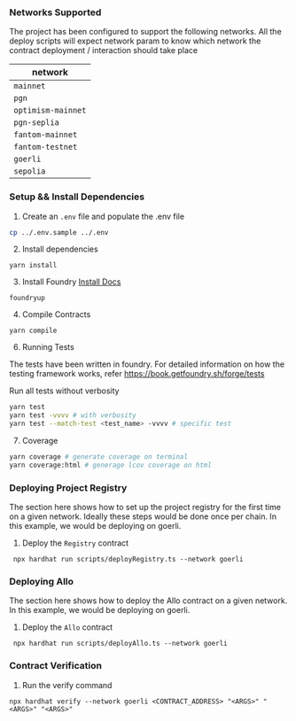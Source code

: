 ### Networks Supported

The project has been configured to support the following networks.
All the deploy scripts will expect network param to know which network the contract deployment / interaction should take place

| network            |
|--------------------|
| `mainnet`           |
| `pgn`          |
| `optimism-mainnet` |
| `pgn-seplia`   |
| `fantom-mainnet`   |
| `fantom-testnet`   |
| `goerli`          |
| `sepolia`          |

### Setup && Install Dependencies

1. Create an `.env` file and populate the .env file
```sh
cp ../.env.sample ../.env
```

2. Install dependencies
```shell
yarn install
```

3. Install Foundry [Install Docs](https://book.getfoundry.sh/getting-started/installation)
```shell
foundryup
```

4. Compile Contracts
```shell
yarn compile
```

6. Running Tests

The tests have been written in foundry.
For detailed information on how the testing framework works, refer https://book.getfoundry.sh/forge/tests

Run all tests without verbosity
```bash
yarn test
yarn test -vvvv # with verbosity
yarn test --match-test <test_name> -vvvv # specific test
```

7. Coverage

```bash
yarn coverage # generate coverage on terminal
yarn coverage:html # generage lcov coverage on html
```


### Deploying Project Registry

The section here shows how to set up the project registry for the first time on a given network. Ideally these steps would be done once per chain. In this example, we would be deploying on goerli.

1. Deploy the `Registry` contract
```shell
 npx hardhat run scripts/deployRegistry.ts --network goerli
```

### Deploying Allo

The section here shows how to deploy the Allo contract on a given network. In this example, we would be deploying on goerli.

1. Deploy the `Allo` contract
```shell
 npx hardhat run scripts/deployAllo.ts --network goerli
```

### Contract Verification

1. Run the verify command
```shell
npx hardhat verify --network goerli <CONTRACT_ADDRESS> "<ARGS>" "<ARGS>" "<ARGS>"
```
